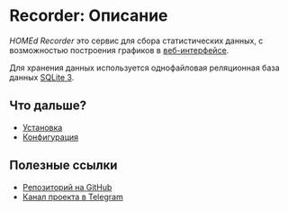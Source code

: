 # Recorder: Описание

_HOMEd Recorder_ это сервис для сбора статистических данных, с возможностью построения графиков в [веб-интерфейсе](/web/).

Для хранения данных используется однофайловая реляционная база данных [SQLite 3](https://www.sqlite.org).

## Что дальше?

- [Установка](/recorder/installation/)
- [Конфигурация](/recorder/configuration/)

## Полезные ссылки

- [Репозиторий на GitHub](https://github.com/u236/homed-service-recorder)
- [Канал проекта в Telegram](https://t.me/homed_info)
